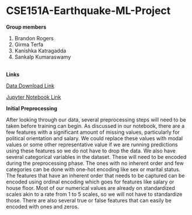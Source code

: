 # CSE151A-Earthquake-ML-Project
**Group members**
1. Brandon Rogers 
2. Girma Terfa 
3. Kanishka Katragadda    
4. Sankalp Kumaraswamy<br><br>

**Links**

[Data Download Link](https://www.kaggle.com/datasets/antoniocola/earthquake-perception-dataset)

[Jupyter Notebook Link](https://colab.research.google.com/drive/18wviw9PHky41dNvtAJUs4lkZ43YkiXUk?usp=sharing)

**Initial Preprocessing**

After looking through our data, several preprocessing steps will need to be taken before training can begin. As discussed in our notebook, there are a few features with a significant amount of missing values, particularly for political orientation and salary. We could replace these values with modal values or some other representative value if we are running predictions using these features so we do not have to drop the data. We also have several categorical variables in the dataset. These will need to be encoded during the preprocessing phase. The ones with no inherent order and few categories can be done with one-hot encoding like sex or marital status. The features that have an inherent order that needs to be captured can be encoded using ordinal encoding which goes for features like salary or house floor. Most of our numerical values are already on standardized scales akin to a rate from 1 to 5 scales, so we will not have to standardize those. There are also several true or false features that can easily be encoded with ones and zeros. 
